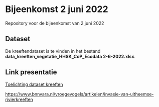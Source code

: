 # Bijeenkomst 2 juni 2022
Repository voor de bijeenkomst van 2 juni 2022

## Dataset

De kreeftendataset is te vinden in het bestand **data_kreeften_vegetatie_HHSK_CoP_Ecodata 2-6-2022.xlsx**.


## Link presentatie

[Toelichting dataset kreeften](https://redtent.github.io/presentaties/kreeften_data_presentatie.html)

<https://www.bnnvara.nl/vroegevogels/artikelen/invasie-van-uitheemse-rivierkreeften>
